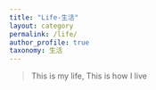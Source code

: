 ```yaml
---
title: "Life-生活"
layout: category
permalink: /life/
author_profile: true
taxonomy: 生活
---
```


>This is my life, 
>This is how I live
<!--stackedit_data:
eyJoaXN0b3J5IjpbNzQ4NDYzNzMzLC0xNDMxMjI5MTMxXX0=
-->